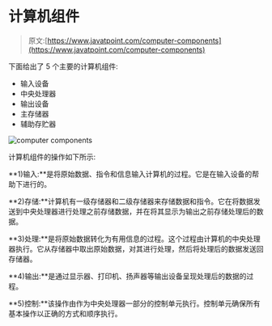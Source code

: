 # 计算机组件

> 原文:[https://www.javatpoint.com/computer-components](https://www.javatpoint.com/computer-components)

下面给出了 5 个主要的计算机组件:

*   输入设备
*   中央处理器
*   输出设备
*   主存储器
*   辅助存贮器

![computer components](../Images/1eeeda10784b483711d97efcd5d15532.png)

计算机组件的操作如下所示:

**1)输入:**是将原始数据、指令和信息输入计算机的过程。它是在输入设备的帮助下进行的。

**2)存储:**计算机有一级存储器和二级存储器来存储数据和指令。它在将数据发送到中央处理器进行处理之前存储数据，并在将其显示为输出之前存储处理后的数据。

**3)处理:**是将原始数据转化为有用信息的过程。这个过程由计算机的中央处理器执行。它从存储器中取出原始数据，对其进行处理，然后将处理后的数据发送回存储器。

**4)输出:**是通过显示器、打印机、扬声器等输出设备呈现处理后的数据的过程。

**5)控制:**该操作由作为中央处理器一部分的控制单元执行。控制单元确保所有基本操作以正确的方式和顺序执行。